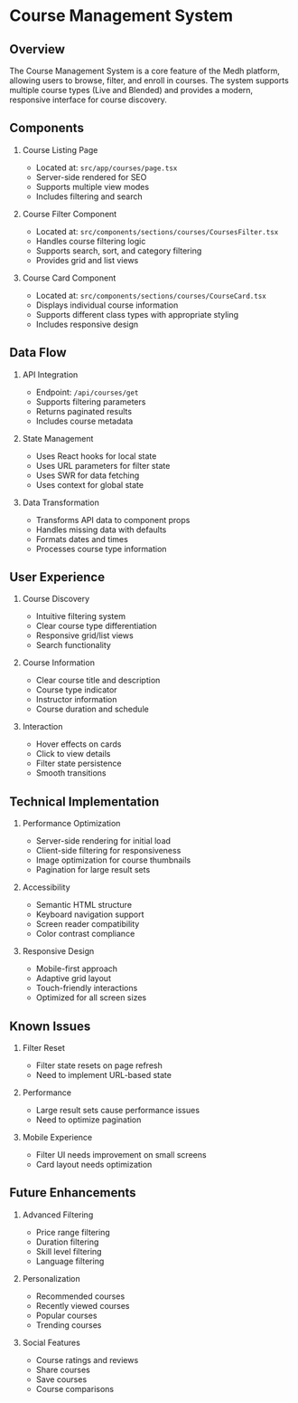 # Course Management System

## Overview
The Course Management System is a core feature of the Medh platform, allowing users to browse, filter, and enroll in courses. The system supports multiple course types (Live and Blended) and provides a modern, responsive interface for course discovery.

## Components
1. Course Listing Page
   - Located at: `src/app/courses/page.tsx`
   - Server-side rendered for SEO
   - Supports multiple view modes
   - Includes filtering and search

2. Course Filter Component
   - Located at: `src/components/sections/courses/CoursesFilter.tsx`
   - Handles course filtering logic
   - Supports search, sort, and category filtering
   - Provides grid and list views

3. Course Card Component
   - Located at: `src/components/sections/courses/CourseCard.tsx`
   - Displays individual course information
   - Supports different class types with appropriate styling
   - Includes responsive design

## Data Flow
1. API Integration
   - Endpoint: `/api/courses/get`
   - Supports filtering parameters
   - Returns paginated results
   - Includes course metadata

2. State Management
   - Uses React hooks for local state
   - Uses URL parameters for filter state
   - Uses SWR for data fetching
   - Uses context for global state

3. Data Transformation
   - Transforms API data to component props
   - Handles missing data with defaults
   - Formats dates and times
   - Processes course type information

## User Experience
1. Course Discovery
   - Intuitive filtering system
   - Clear course type differentiation
   - Responsive grid/list views
   - Search functionality

2. Course Information
   - Clear course title and description
   - Course type indicator
   - Instructor information
   - Course duration and schedule

3. Interaction
   - Hover effects on cards
   - Click to view details
   - Filter state persistence
   - Smooth transitions

## Technical Implementation
1. Performance Optimization
   - Server-side rendering for initial load
   - Client-side filtering for responsiveness
   - Image optimization for course thumbnails
   - Pagination for large result sets

2. Accessibility
   - Semantic HTML structure
   - Keyboard navigation support
   - Screen reader compatibility
   - Color contrast compliance

3. Responsive Design
   - Mobile-first approach
   - Adaptive grid layout
   - Touch-friendly interactions
   - Optimized for all screen sizes

## Known Issues
1. Filter Reset
   - Filter state resets on page refresh
   - Need to implement URL-based state

2. Performance
   - Large result sets cause performance issues
   - Need to optimize pagination

3. Mobile Experience
   - Filter UI needs improvement on small screens
   - Card layout needs optimization

## Future Enhancements
1. Advanced Filtering
   - Price range filtering
   - Duration filtering
   - Skill level filtering
   - Language filtering

2. Personalization
   - Recommended courses
   - Recently viewed courses
   - Popular courses
   - Trending courses

3. Social Features
   - Course ratings and reviews
   - Share courses
   - Save courses
   - Course comparisons 